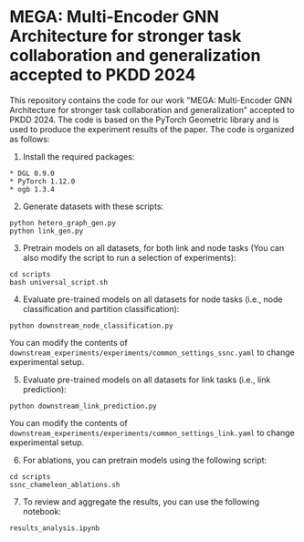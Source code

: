 # MEGA: Multi-Encoder GNN Architecture for stronger task collaboration and generalization accepted to PKDD 2024


This repository contains the code for our work "MEGA: Multi-Encoder GNN Architecture for stronger task collaboration and generalization" accepted to PKDD 2024. The code is based on the PyTorch Geometric library and is used to produce the experiment results of the paper. The code is organized as follows:


1. Install the required packages:

```
* DGL 0.9.0
* PyTorch 1.12.0
* ogb 1.3.4
```


2. Generate datasets with these scripts:

```
python hetero_graph_gen.py
python link_gen.py
```

3. Pretrain models on all datasets, for both link and node tasks (You can also modify the script to run a selection of experiments):

```
cd scripts
bash universal_script.sh
```


4. Evaluate pre-trained models on all datasets for node tasks (i.e., node classification and partition classification):

```
python downstream_node_classification.py 
```

You can modify the contents of `downstream_experiments/experiments/common_settings_ssnc.yaml`  to change experimental setup. 

5. Evaluate pre-trained models on all datasets for link tasks (i.e., link prediction):

```
python downstream_link_prediction.py 
```

You can modify the contents of `downstream_experiments/experiments/common_settings_link.yaml`  to change experimental setup.


6. For ablations, you can pretrain models using the following script:

```
cd scripts
ssnc_chameleon_ablations.sh
```


7. To review and aggregate the results, you can use the following notebook:

```
results_analysis.ipynb
```
